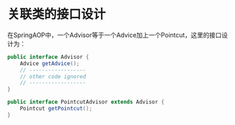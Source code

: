 # 关联类的接口设计
在SpringAOP中，一个Advisor等于一个Advice加上一个Pointcut，这里的接口设计为：
```java
public interface Advisor {
    Advice getAdvice();
    // ------------------
    // other code ignored
    // ------------------
}

public interface PointcutAdvisor extends Advisor {
    Pointcut getPointcut();
}
```